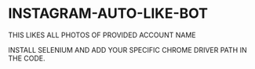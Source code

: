 # INSTAGRAM-AUTO-LIKE-BOT
THIS LIKES ALL PHOTOS OF PROVIDED ACCOUNT NAME

INSTALL SELENIUM AND
ADD YOUR SPECIFIC CHROME DRIVER PATH IN THE CODE.
